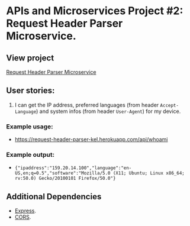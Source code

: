# APIs and Microservices Project #2: Request Header Parser Microservice.

## View project

[Request Header Parser Microservice](https://request-header-parser-kel.herokuapp.com/)

## User stories:

1. I can get the IP address, preferred languages (from header `Accept-Language`) and system infos (from header `User-Agent`) for my device.

### Example usage:

- https://request-header-parser-kel.herokuapp.com/api/whoami

### Example output:

- `{"ipaddress":"159.20.14.100","language":"en-US,en;q=0.5","software":"Mozilla/5.0 (X11; Ubuntu; Linux x86_64; rv:50.0) Gecko/20100101 Firefox/50.0"}`

## Additional Dependencies

- [Express](https://www.npmjs.com/package/express).
- [CORS](https://www.npmjs.com/package/cors).

